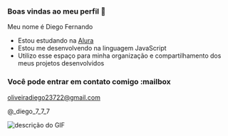 ### Boas vindas ao meu perfil 💙

Meu nome é Diego Fernando

- Estou estudando na [Alura](https://www.alura.com.br)
- Estou me desenvolvendo na linguagem JavaScript
- Utilizo esse espaço para minha organização e compartilhamento dos meus projetos desenvolvidos

### Você pode entrar em contato comigo :mailbox

oliveiradiego23722@gmail.com

@_diego_7_7_7

![descrição do GIF](https://media1.tenor.com/m/mCiM7CmGGI4AAAAC/naruto.gif)











